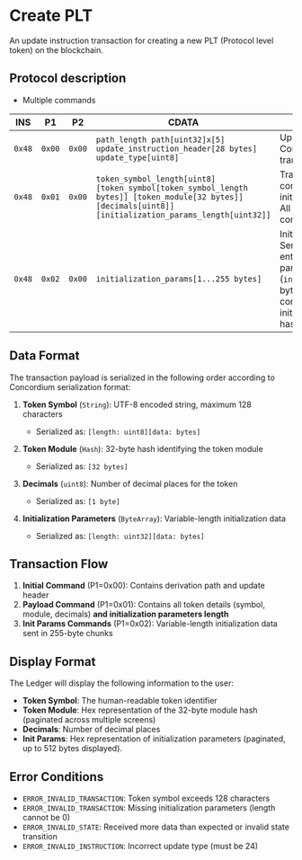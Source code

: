# Create PLT

An update instruction transaction for creating a new PLT (Protocol level token) on the blockchain.

## Protocol description

* Multiple commands

INS | P1 | P2 | CDATA | Comment |
|----|--------|-----|-------------|----|
| `0x48` | `0x00` | `0x00` | `path_length path[uint32]x[5] update_instruction_header[28 bytes] update_type[uint8]` | Update type must be 24. Contains derivation path and transaction header. |
| `0x48` | `0x01` | `0x00` | `token_symbol_length[uint8] [token_symbol[token_symbol_length bytes]] [token_module[32 bytes]] [decimals[uint8]] [initialization_params_length[uint32]]` | Transaction payload containing token details and initialization parameters length. All fields are included in this command. |
| `0x48` | `0x02` | `0x00` | `initialization_params[1...255 bytes]` | Initialization parameters bytes. Sent in batches until the entirety of the initialization parameters (`initialization_params_length` bytes) has been sent. This command is repeated until all initialization parameter data has been sent. |

## Data Format

The transaction payload is serialized in the following order according to Concordium serialization format:

1. **Token Symbol** (`String`): UTF-8 encoded string, maximum 128 characters
   - Serialized as: `[length: uint8][data: bytes]`

2. **Token Module** (`Hash`): 32-byte hash identifying the token module
   - Serialized as: `[32 bytes]`

3. **Decimals** (`uint8`): Number of decimal places for the token
   - Serialized as: `[1 byte]`

4. **Initialization Parameters** (`ByteArray`): Variable-length initialization data
   - Serialized as: `[length: uint32][data: bytes]`

## Transaction Flow

1. **Initial Command** (P1=0x00): Contains derivation path and update header
2. **Payload Command** (P1=0x01): Contains all token details (symbol, module, decimals) **and initialization parameters length**
3. **Init Params Commands** (P1=0x02): Variable-length initialization data sent in 255-byte chunks

## Display Format

The Ledger will display the following information to the user:

- **Token Symbol**: The human-readable token identifier
- **Token Module**: Hex representation of the 32-byte module hash (paginated across multiple screens)
- **Decimals**: Number of decimal places
- **Init Params**: Hex representation of initialization parameters (paginated, up to 512 bytes displayed).

## Error Conditions

- `ERROR_INVALID_TRANSACTION`: Token symbol exceeds 128 characters
- `ERROR_INVALID_TRANSACTION`: Missing initialization parameters (length cannot be 0)
- `ERROR_INVALID_STATE`: Received more data than expected or invalid state transition
- `ERROR_INVALID_INSTRUCTION`: Incorrect update type (must be 24)

